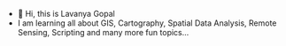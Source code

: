 - 👋 Hi, this is Lavanya Gopal
- I am learning all about GIS, Cartography, Spatial Data Analysis, Remote Sensing, Scripting and many more fun topics...
  
<!---
lavs5/lavs5 is a ✨ special ✨ repository because its `README.md` (this file) appears on your GitHub profile.
You can click the Preview link to take a look at your changes.
--->
